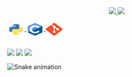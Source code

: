 ##  
<div align="center">
  <a href="https://github.com/danielmunier27">
  <img height="180em" src="https://github-readme-stats.vercel.app/api?username=danielmunier27&show_icons=true&theme=dark&show&include_all_commits=true&count_private=true"/>
  <img height="180em" src="https://github-readme-stats.vercel.app/api/top-langs/?username=danielmunier27&layout=compact&langs_count=7&theme=dark&show"/>
</div>
<div style="display: inline_block"><br>
  <img align="center" alt="Dan-Python" height="30" width="40" src="https://raw.githubusercontent.com/devicons/devicon/master/icons/python/python-original.svg">
  <img align="center" alt="Dan-C" height="30" width="40" src="https://github.com/devicons/devicon/blob/master/icons/c/c-original.svg">
  <img align="center" alt="Dan-C" height="30" width="40" src="https://github.com/devicons/devicon/blob/master/icons/git/git-original.svg">
 
</div>
  
 ##
 
<div> 
  <a href="https://instagram.com/kerogato" target="_blank"><img src="https://img.shields.io/badge/-Instagram-%23E4405F?style=for-the-badge&logo=instagram&logoColor=white" target="_blank"></a>
  <a href = "mailto:dmunier22@gmail.com"><img src="https://img.shields.io/badge/-Gmail-%23333?style=for-the-badge&logo=gmail&logoColor=white" target="_blank"></a>
  <a href="https://www.linkedin.com/in/danielmunier27/" target="_blank"><img src="https://img.shields.io/badge/-LinkedIn-%230077B5?style=for-the-badge&logo=linkedin&logoColor=white" target="_blank"></a> 
 
  ![Snake animation](https://github.com/danielmunier27/danielmunier27/blob/output/github-contribution-grid-snake.svg)
 
</div>
